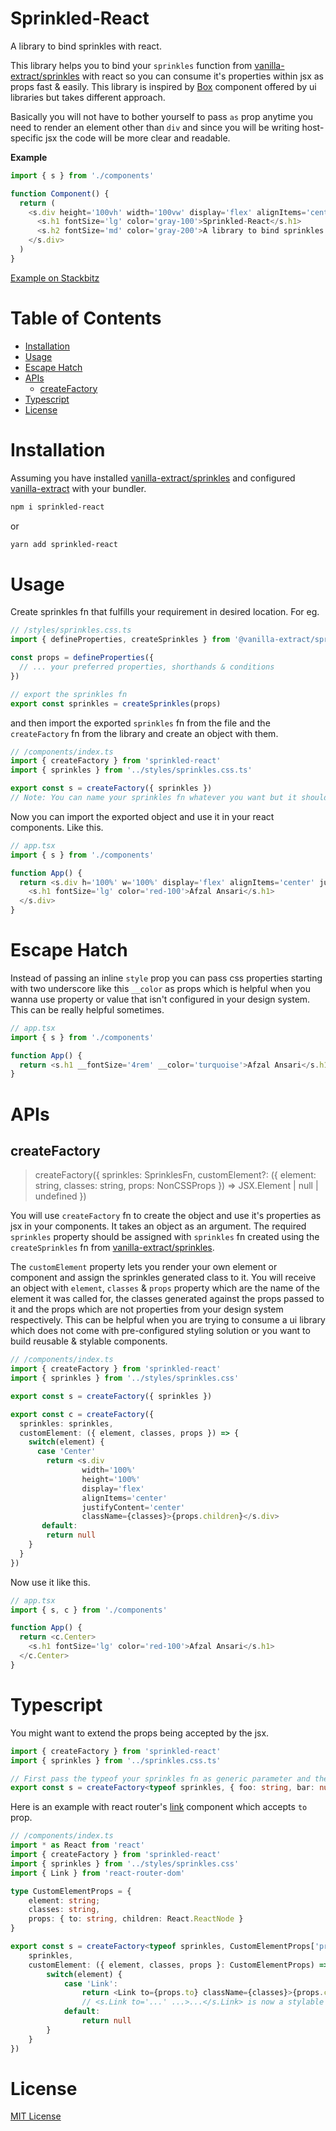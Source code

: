 # Sprinkled-React

A library to bind sprinkles with react.

This library helps you to bind your `sprinkles` function from [vanilla-extract/sprinkles](https://vanilla-extract.style/documentation/packages/sprinkles/) with react so you can consume it's properties within jsx as props fast & easily. This library is inspired by [Box](https://chakra-ui.com/docs/components/box) component offered by ui libraries but takes different approach.

Basically you will not have to bother yourself to pass `as` prop anytime you need to render an element other than `div` and since you will be writing host-specific jsx the code will be more clear and readable.

**Example**

```ts
import { s } from './components'

function Component() {
  return (
    <s.div height='100vh' width='100vw' display='flex' alignItems='center' justifyContent='center'>
      <s.h1 fontSize='lg' color='gray-100'>Sprinkled-React</s.h1>
      <s.h2 fontSize='md' color='gray-200'>A library to bind sprinkles with react.</s.h2>
    </s.div>
  )
}
```
[Example on Stackbitz](https://stackblitz.com/edit/sprinkled-react?file=package.json)

# Table of Contents

- [Installation](#installation)
- [Usage](#usage)
- [Escape Hatch](#escape-hatch)
- [APIs](#apis)
  - [createFactory](#createfactory)
- [Typescript](#typescript)
- [License](#license)

# Installation

Assuming you have installed [vanilla-extract/sprinkles](https://vanilla-extract.style/documentation/packages/sprinkles/) and configured [vanilla-extract](https://vanilla-extract.style/documentation/getting-started/) with your bundler.

```sh
npm i sprinkled-react
```
or
```sh
yarn add sprinkled-react
```

# Usage

Create sprinkles fn that fulfills your requirement in desired location. For eg.

```ts
// /styles/sprinkles.css.ts
import { defineProperties, createSprinkles } from '@vanilla-extract/sprinkles'

const props = defineProperties({
  // ... your preferred properties, shorthands & conditions
})

// export the sprinkles fn
export const sprinkles = createSprinkles(props)
```
and then import the exported `sprinkles` fn from the file and the `createFactory` fn from the library and create an object with them.

```ts
// /components/index.ts
import { createFactory } from 'sprinkled-react'
import { sprinkles } from '../styles/sprinkles.css.ts'

export const s = createFactory({ sprinkles })
// Note: You can name your sprinkles fn whatever you want but it should be assigned to `sprinkles` property of argument object.
```

Now you can import the exported object and use it in your react components. Like this.

```ts
// app.tsx
import { s } from './components'

function App() {
  return <s.div h='100%' w='100%' display='flex' alignItems='center' justifyContent='center'>
    <s.h1 fontSize='lg' color='red-100'>Afzal Ansari</s.h1>
  </s.div>
}
```

# Escape Hatch

Instead of passing an inline `style` prop you can pass css properties starting with two underscore like this `__color` as props which is helpful when you wanna use property or value that isn't configured in your design system. This can be really helpful sometimes.

```ts
// app.tsx
import { s } from './components'

function App() {
  return <s.h1 __fontSize='4rem' __color='turquoise'>Afzal Ansari</s.h1>
}
```

# APIs
## createFactory
> createFactory({ sprinkles: SprinklesFn, customElement?: ({ element: string, classes: string, props: NonCSSProps }) => JSX.Element | null | undefined })

You will use `createFactory` fn to create the object and use it's properties as jsx in your components. It takes an object as an argument. The required `sprinkles` property should be assigned with `sprinkles` fn created using the `createSprinkles` fn from [vanilla-extract/sprinkles](https://vanilla-extract.style/documentation/packages/sprinkles/).

The `customElement` property lets you render your own element or component and assign the sprinkles generated class to it. You will receive an object with `element`, `classes` & `props` property which are the name of the element it was called for, the classes generated against the props passed to it and the props which are not properties from your design system respectively. This can be helpful when you are trying to consume a ui library which does not come with pre-configured styling solution or you want to build reusable & stylable components.

```ts
// /components/index.ts
import { createFactory } from 'sprinkled-react'
import { sprinkles } from '../styles/sprinkles.css'

export const s = createFactory({ sprinkles })

export const c = createFactory({
  sprinkles: sprinkles,
  customElement: ({ element, classes, props }) => {
    switch(element) {
      case 'Center'
        return <s.div 
                width='100%' 
                height='100%' 
                display='flex' 
                alignItems='center' 
                justifyContent='center' 
                className={classes}>{props.children}</s.div>
       default:
        return null
    }
  }
})
```

Now use it like this.

```ts
// app.tsx
import { s, c } from './components'

function App() {
  return <c.Center>
    <s.h1 fontSize='lg' color='red-100'>Afzal Ansari</s.h1>
  </c.Center>
}
```

# Typescript

You might want to extend the props being accepted by the jsx.

```ts
import { createFactory } from 'sprinkled-react'
import { sprinkles } from '../sprinkles.css.ts'

// First pass the typeof your sprinkles fn as generic parameter and then the extra prop type you want mark as valid props.
export const s = createFactory<typeof sprinkles, { foo: string, bar: number }>({ sprinkles })
```

Here is an example with react router's [link](https://reactrouter.com/en/main/components/link) component which accepts `to` prop.

```ts
// /components/index.ts
import * as React from 'react'
import { createFactory } from 'sprinkled-react'
import { sprinkles } from '../styles/sprinkles.css'
import { Link } from 'react-router-dom'

type CustomElementProps = {
    element: string;
    classes: string,
    props: { to: string, children: React.ReactNode }
}

export const s = createFactory<typeof sprinkles, CustomElementProps['props']>({ 
    sprinkles,
    customElement: ({ element, classes, props }: CustomElementProps) => {
        switch(element) {
            case 'Link':
                return <Link to={props.to} className={classes}>{props.children}</Link>
                // <s.Link to='...' ...>...</s.Link> is now a stylable `Link` component.
            default:
                return null
        }
    }
})
```

# License

[MIT License](https://github.com/dev-afzalansari/sprinkled-react/blob/main/LICENSE)
